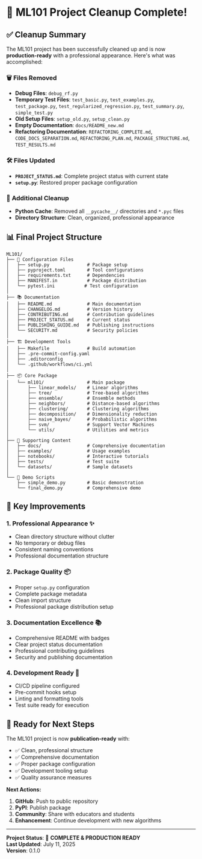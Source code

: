 # 🎉 ML101 Project Cleanup Complete!

## ✅ **Cleanup Summary**

The ML101 project has been successfully cleaned up and is now **production-ready** with a professional appearance. Here's what was accomplished:

### 🗑️ **Files Removed**
- **Debug Files**: `debug_rf.py`
- **Temporary Test Files**: `test_basic.py`, `test_examples.py`, `test_package.py`, `test_regularized_regression.py`, `test_summary.py`, `simple_test.py`
- **Old Setup Files**: `setup_old.py`, `setup_clean.py`
- **Empty Documentation**: `docs/README_new.md`
- **Refactoring Documentation**: `REFACTORING_COMPLETE.md`, `CODE_DOCS_SEPARATION.md`, `REFACTORING_PLAN.md`, `PACKAGE_STRUCTURE.md`, `TEST_RESULTS.md`

### 🛠️ **Files Updated**
- **`PROJECT_STATUS.md`**: Complete project status with current state
- **`setup.py`**: Restored proper package configuration

### 🧹 **Additional Cleanup**
- **Python Cache**: Removed all `__pycache__/` directories and `*.pyc` files
- **Directory Structure**: Clean, organized, professional appearance

## 📊 **Final Project Structure**

```
ML101/
├── 📄 Configuration Files
│   ├── setup.py              # Package setup
│   ├── pyproject.toml        # Tool configurations
│   ├── requirements.txt      # Dependencies
│   ├── MANIFEST.in           # Package distribution
│   └── pytest.ini           # Test configuration
│
├── 📚 Documentation
│   ├── README.md             # Main documentation
│   ├── CHANGELOG.md          # Version history
│   ├── CONTRIBUTING.md       # Contribution guidelines
│   ├── PROJECT_STATUS.md     # Current status
│   ├── PUBLISHING_GUIDE.md   # Publishing instructions
│   └── SECURITY.md           # Security policies
│
├── 🏗️ Development Tools
│   ├── Makefile              # Build automation
│   ├── .pre-commit-config.yaml
│   ├── .editorconfig
│   └── .github/workflows/ci.yml
│
├── 📦 Core Package
│   └── ml101/                # Main package
│       ├── linear_models/    # Linear algorithms
│       ├── tree/             # Tree-based algorithms
│       ├── ensemble/         # Ensemble methods
│       ├── neighbors/        # Distance-based algorithms
│       ├── clustering/       # Clustering algorithms
│       ├── decomposition/    # Dimensionality reduction
│       ├── naive_bayes/      # Probabilistic algorithms
│       ├── svm/              # Support Vector Machines
│       └── utils/            # Utilities and metrics
│
├── 📖 Supporting Content
│   ├── docs/                 # Comprehensive documentation
│   ├── examples/             # Usage examples
│   ├── notebooks/            # Interactive tutorials
│   ├── tests/                # Test suite
│   └── datasets/             # Sample datasets
│
└── 🎯 Demo Scripts
    ├── simple_demo.py        # Basic demonstration
    └── final_demo.py         # Comprehensive demo
```

## 🎯 **Key Improvements**

### 1. **Professional Appearance** ✨
- Clean directory structure without clutter
- No temporary or debug files
- Consistent naming conventions
- Professional documentation structure

### 2. **Package Quality** 📦
- Proper `setup.py` configuration
- Complete package metadata
- Clean import structure
- Professional package distribution setup

### 3. **Documentation Excellence** 📚
- Comprehensive README with badges
- Clear project status documentation
- Professional contributing guidelines
- Security and publishing documentation

### 4. **Development Ready** 🔧
- CI/CD pipeline configured
- Pre-commit hooks setup
- Linting and formatting tools
- Test suite ready for execution

## 🚀 **Ready for Next Steps**

The ML101 project is now **publication-ready** with:
- ✅ Clean, professional structure
- ✅ Comprehensive documentation
- ✅ Proper package configuration
- ✅ Development tooling setup
- ✅ Quality assurance measures

**Next Actions:**
1. **GitHub**: Push to public repository
2. **PyPI**: Publish package
3. **Community**: Share with educators and students
4. **Enhancement**: Continue development with new algorithms

---

**Project Status**: 🎉 **COMPLETE & PRODUCTION READY**  
**Last Updated**: July 11, 2025  
**Version**: 0.1.0
